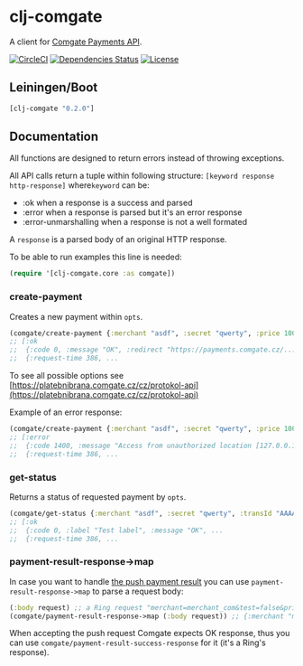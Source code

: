 clj-comgate
===========

A client for [Comgate Payments API](https://platebnibrana.comgate.cz/cz/protokol-api).

[![CircleCI](https://circleci.com/gh/druids/clj-comgate.svg?style=svg)](https://circleci.com/gh/druids/clj-comgate)
[![Dependencies Status](https://jarkeeper.com/druids/clj-comgate/status.png)](https://jarkeeper.com/druids/clj-comgate)
[![License](https://img.shields.io/badge/MIT-Clause-blue.svg)](https://opensource.org/licenses/MIT)


Leiningen/Boot
--------------

```clojure
[clj-comgate "0.2.0"]
```


Documentation
-------------

All functions are designed to return errors instead of throwing exceptions.

All API calls return a tuple within following structure: `[keyword response http-response]` where`keyword` can be:
- :ok when a response is a success and parsed
- :error when a response is parsed but it's an error response
- :error-unmarshalling when a response is not a well formated

A `response` is a parsed body of an original HTTP response.

To be able to run examples this line is needed:

```clojure
(require '[clj-comgate.core :as comgate])
```

### create-payment

Creates a new payment within `opts`.

```clojure
(comgate/create-payment {:merchant "asdf", :secret "qwerty", :price 10000, ...})
;; [:ok
;;  {:code 0, :message "OK", :redirect "https://payments.comgate.cz/...
;;  {:request-time 386, ...
```

To see all possible options see
[https://platebnibrana.comgate.cz/cz/protokol-api](https://platebnibrana.comgate.cz/cz/protokol-api)

Example of an error response:

```clojure
(comgate/create-payment {:merchant "asdf", :secret "qwerty", :price 10000, ...})
;; [:error
;;  {:code 1400, :message "Access from unauthorized location [127.0.0.1]!"
;;  {:request-time 386, ...
```

### get-status

Returns a status of requested payment by `opts`.

```clojure
(comgate/get-status {:merchant "asdf", :secret "qwerty", :transId "AAAA-BBBB-CCCC"})
;; [:ok
;;  {:code 0, :label "Test label", :message "OK", ...
;;  {:request-time 386, ...
```


### payment-result-response->map

In case you want to handle [the push payment result](https://platebnibrana.comgate.cz/cz/protokol-api#sidemenu-link-13)
you can use `payment-result-response->map` to parse a request body:

```clojure
(:body request) ;; a Ring request "merchant=merchant_com&test=false&price=10000...
(comgate/payment-result-response->map (:body request)) ;; {:merchant "merchant_com", ...
```

When accepting the push request Comgate expects OK response, thus you can use `comgate/payment-result-success-response`
for it (it's a Ring's response).
